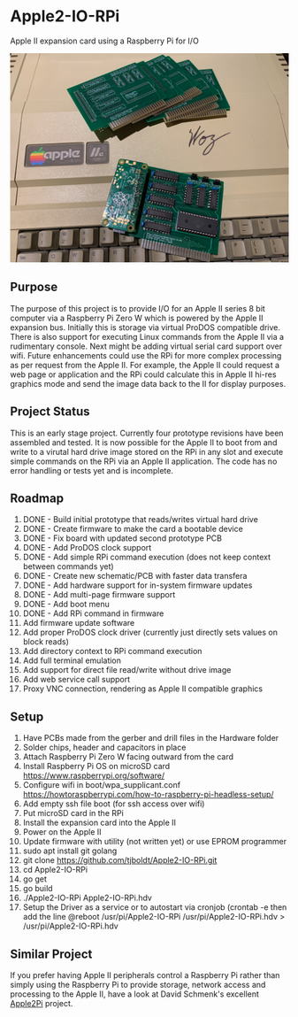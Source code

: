 # Apple2-IO-RPi
Apple II expansion card using a Raspberry Pi for I/O

![Image of Board](/Hardware/Apple2IORPi.jpg)

## Purpose
The purpose of this project is to provide I/O for an Apple II series 8 bit computer via a Raspberry Pi Zero W which is powered by the Apple II expansion bus. Initially this is storage via virtual ProDOS compatible drive. There is also support for executing Linux commands from the Apple II via a rudimentary console. Next might be adding virtual serial card support over wifi. Future enhancements could use the RPi for more complex processing as per request from the Apple II. For example, the Apple II could request a web page or application and the RPi could calculate this in Apple II hi-res graphics mode and send the image data back to the II for display purposes.

## Project Status
This is an early stage project. Currently four prototype revisions have been assembled and tested. It is now possible for the Apple II to boot from and write to a virutal hard drive image stored on the RPi in any slot and execute simple commands on the RPi via an Apple II application. The code has no error handling or tests yet and is incomplete.

## Roadmap
1. DONE - Build initial prototype that reads/writes virtual hard drive
2. DONE - Create firmware to make the card a bootable device
3. DONE - Fix board with updated second prototype PCB
4. DONE - Add ProDOS clock support
5. DONE - Add simple RPi command execution (does not keep context between commands yet)
6. DONE - Create new schematic/PCB with faster data transfera
7. DONE - Add hardware support for in-system firmware updates
8. DONE - Add multi-page firmware support
9. DONE - Add boot menu
10. DONE - Add RPi command in firmware
11. Add firmware update software
12. Add proper ProDOS clock driver (currently just directly sets values on block reads)
13. Add directory context to RPi command execution 
14. Add full terminal emulation 
15. Add support for direct file read/write without drive image
16. Add web service call support
17. Proxy VNC connection, rendering as Apple II compatible graphics

## Setup
1. Have PCBs made from the gerber and drill files in the Hardware folder
2. Solder chips, header and capacitors in place
3. Attach Raspberry Pi Zero W facing outward from the card
4. Install Raspberry Pi OS on microSD card https://www.raspberrypi.org/software/
5. Configure wifi in boot/wpa_supplicant.conf https://howtoraspberrypi.com/how-to-raspberry-pi-headless-setup/
6. Add empty ssh file boot (for ssh access over wifi)
7. Put microSD card in the RPi
8. Install the expansion card into the Apple II
9. Power on the Apple II
10. Update firmware with utility (not written yet) or use EPROM programmer
11. sudo apt install git golang
12. git clone https://github.com/tjboldt/Apple2-IO-RPi.git
13. cd Apple2-IO-RPi
14. go get
15. go build
16. ./Apple2-IO-RPi Apple2-IO-RPi.hdv
18. Setup the Driver as a service or to autostart via cronjob (crontab -e then add the line @reboot /usr/pi/Apple2-IO-RPi /usr/pi/Apple2-IO-RPi.hdv > /usr/pi/Apple2-IO-RPi.hdv

## Similar Project
If you prefer having Apple II peripherals control a Raspberry Pi rather than simply using the Raspberry Pi to provide storage, network access and processing to the Apple II, have a look at David Schmenk's excellent [Apple2Pi](https://github.com/dschmenk/apple2pi) project.  

